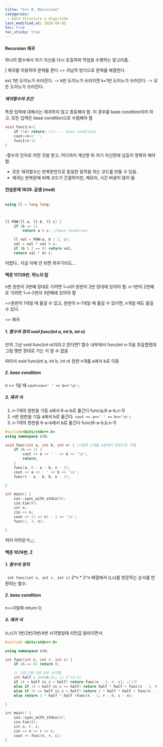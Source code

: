 ```yaml
---
title: "C++ 8. Recursion"
categories:
 - Data Structure & Algorithm
last_modified_at: 2020-08-03
toc: true
toc_sticky: true
---
```


#### Recursion 재귀

하나의 함수에서 자기 자신을 다시 호출하여 작업을
수행하는 알고리즘.

| 재귀를 이용하여 문제를 푼다 => 귀납적 방식으로 문제를 해결한다.


ex) 1번 도미노가 쓰러진다. -> k번 도미노가 쓰러지면 k+1번 도미노가 쓰러진다. ->
모든 도미노가 쓰러진다.

##### 재귀함수의 조건

특정 입력에 대해서는 재귀하지 않고 종료해야 함.
이 경우를 base condition이라 하고, 모든 입력은 base condition으로 수렴해야 함

```c++
void func1(n){
    if (!n) return; //<---- base condition
    cout<<n<<' ';
    func1(n-1)
}
```

-함수의 인자로 어떤 것을 받고, 어디까지 계산한 뒤 자기 자신한테 넘길지 명확히 해야 함.
- 모든 재귀함수는 반복문만으로 동일한 동작을 하는 코드를 만들 수 있음.
- 재귀는 반복문에 비해 코드가 간결하지만, 메모리, 시간 비용이 많이 듦

#### 연습문제 1629. 곱셈 (mod)

```c++

using ll = long long;



ll POW(ll a, ll b, ll c) {
	if (b == 1)
		return a % c; //base condition

	ll val = POW(a, b / 2, c);
	val = val * val % c;
	if (b % 2 == 0) return val;
	return val * a% c;
```

어렵다.. 지금 이해 안 되면 외우기라도...

#### 백준 11729번. 하노이 탑

n번 원판이 3번째 장대로 가려면 1~n01 원판이 2번 장대에
있어야 함. n-1번이 2번째로 가려면 1~n-2번이 3번째에 있어야 함

=>원판이 1개일 때 옮길 수 있고, 원판이 n-1개일 때 옮길 수 있다면, n개일 때도 옮길 수 있다.

=> 재귀

##### 1. 함수의 정의 void func(int a, int b, int n)

만약 그냥 void func(int n)이라고 한다면?
함수 내부에서 func(int n-1)을 호출할텐데 그럼 몇번 장대로 가는 지 알 수 없음

따라서 void func(int a, int b, int n) 원판 n개를 a에서 b로 이동

##### 2. base condition

n == 1일 때 ```cout<<a<<' ' << b<<'\n';```

##### 3. 재귀 식

1. n-1개의 원판을 기둥 a에서 6-a-b로 옮긴다 func(a,6-a-b,n-1)
2. n번 원판을 기둥 a에서 b로 옮긴다. ```cout << a<<' ' << b<<'\n';```
3. n-1개의 원판을 6-a-b에서 b로 옮긴다 func(6-a-b,b,n-1)

```c++
#include<bits/stdc++.h>
using namespace std;

void func(int a, int b, int n) { //원판 n개를 a번에서 b번으로 이동
	if (n == 1) {
		cout << a << ' ' << b << '\n';
		return;
	}
	func(a, 6 - a - b, n - 1);
	cout << a << ' ' << b << '\n';
	func(6 - a - b, b, n - 1);

}

int main() {
	ios::sync_with_stdio(0);
	cin.tie(0);
	int n;
	cin >> n;
	cout << (1 << n) - 1 << '\n';
	func(1, 3, n);
	
}
```
허미 어려운거;;;;

#### 백준 1074번. Z

##### 1. 함수의 정의

``` int func(int n, int r, int c)```
2^n * 2^n 배열에서 (r,c)를 방문하는 순서를 반환하는 함수.

##### 2. base condition

n==0일때 return 0;
##### 3. 재귀 식

(r,c)가 1번/2번/3번/4번 사각형일때 리턴값 달라지면서

```c++
#include <bits/stdc++.h>

using namespace std;

int func(int n, int r, int c) {
	if (n == 0) return 0;

	// 1번,2번,3번,4번 사각형
	int half = 1<<(n-1); // 2^(n-1)
	if (r < half && c < half) return func(n - 1, r, c); //1번
	else if (r < half && c >= half) return half * half + func(n - 1, r, c - n); //2번
	else if (r >= half && c < half) return 2 * half * half + func(n - 1, r - n, c); //3번
	else return 3 * half * half +func(n - 1, r - n, c - n);

}

int main() {
	ios::sync_with_stdio(0);
	cin.tie(0);
	int n, r, c;
	cin >> n >> r >> c;
	cout << func(n, r, c);
}
```